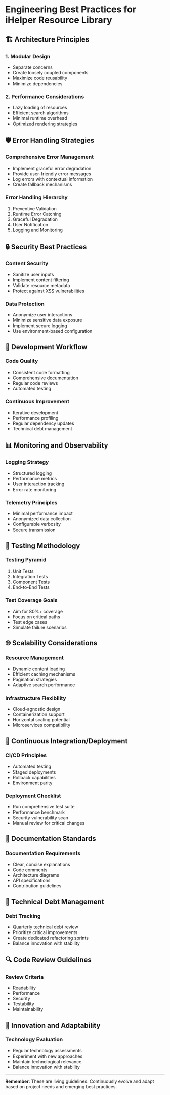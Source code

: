 # Engineering Best Practices for iHelper Resource Library

## 🏗️ Architecture Principles

### 1. Modular Design
- Separate concerns
- Create loosely coupled components
- Maximize code reusability
- Minimize dependencies

### 2. Performance Considerations
- Lazy loading of resources
- Efficient search algorithms
- Minimal runtime overhead
- Optimized rendering strategies

## 🛡️ Error Handling Strategies

### Comprehensive Error Management
- Implement graceful error degradation
- Provide user-friendly error messages
- Log errors with contextual information
- Create fallback mechanisms

### Error Handling Hierarchy
1. Preventive Validation
2. Runtime Error Catching
3. Graceful Degradation
4. User Notification
5. Logging and Monitoring

## 🔒 Security Best Practices

### Content Security
- Sanitize user inputs
- Implement content filtering
- Validate resource metadata
- Protect against XSS vulnerabilities

### Data Protection
- Anonymize user interactions
- Minimize sensitive data exposure
- Implement secure logging
- Use environment-based configuration

## 🚀 Development Workflow

### Code Quality
- Consistent code formatting
- Comprehensive documentation
- Regular code reviews
- Automated testing

### Continuous Improvement
- Iterative development
- Performance profiling
- Regular dependency updates
- Technical debt management

## 📊 Monitoring and Observability

### Logging Strategy
- Structured logging
- Performance metrics
- User interaction tracking
- Error rate monitoring

### Telemetry Principles
- Minimal performance impact
- Anonymized data collection
- Configurable verbosity
- Secure transmission

## 🧪 Testing Methodology

### Testing Pyramid
1. Unit Tests
2. Integration Tests
3. Component Tests
4. End-to-End Tests

### Test Coverage Goals
- Aim for 80%+ coverage
- Focus on critical paths
- Test edge cases
- Simulate failure scenarios

## 🌐 Scalability Considerations

### Resource Management
- Dynamic content loading
- Efficient caching mechanisms
- Pagination strategies
- Adaptive search performance

### Infrastructure Flexibility
- Cloud-agnostic design
- Containerization support
- Horizontal scaling potential
- Microservices compatibility

## 🔄 Continuous Integration/Deployment

### CI/CD Principles
- Automated testing
- Staged deployments
- Rollback capabilities
- Environment parity

### Deployment Checklist
- Run comprehensive test suite
- Performance benchmark
- Security vulnerability scan
- Manual review for critical changes

## 📝 Documentation Standards

### Documentation Requirements
- Clear, concise explanations
- Code comments
- Architecture diagrams
- API specifications
- Contribution guidelines

## 🚧 Technical Debt Management

### Debt Tracking
- Quarterly technical debt review
- Prioritize critical improvements
- Create dedicated refactoring sprints
- Balance innovation with stability

## 🔍 Code Review Guidelines

### Review Criteria
- Readability
- Performance
- Security
- Testability
- Maintainability

## 🌟 Innovation and Adaptability

### Technology Evaluation
- Regular technology assessments
- Experiment with new approaches
- Maintain technological relevance
- Balance innovation with stability

---

**Remember**: These are living guidelines. Continuously evolve and adapt based on project needs and emerging best practices.
